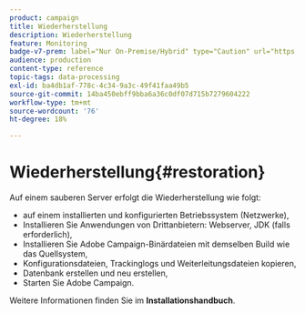 ```yaml
---
product: campaign
title: Wiederherstellung
description: Wiederherstellung
feature: Monitoring
badge-v7-prem: label="Nur On-Premise/Hybrid" type="Caution" url="https://experienceleague.adobe.com/docs/campaign-classic/using/installing-campaign-classic/architecture-and-hosting-models/hosting-models-lp/hosting-models.html?lang=de" tooltip="Gilt nur für Hybrid- und On-Premise-Bereitstellungen"
audience: production
content-type: reference
topic-tags: data-processing
exl-id: ba4db1af-778c-4c34-9a3c-49f41faa49b5
source-git-commit: 14ba450ebff9bba6a36c0df07d715b7279604222
workflow-type: tm+mt
source-wordcount: '76'
ht-degree: 18%

---
```


# Wiederherstellung{#restoration}



Auf einem sauberen Server erfolgt die Wiederherstellung wie folgt:

* auf einem installierten und konfigurierten Betriebssystem (Netzwerke),
* Installieren Sie Anwendungen von Drittanbietern: Webserver, JDK (falls erforderlich),
* Installieren Sie Adobe Campaign-Binärdateien mit demselben Build wie das Quellsystem,
* Konfigurationsdateien, Trackinglogs und Weiterleitungsdateien kopieren,
* Datenbank erstellen und neu erstellen,
* Starten Sie Adobe Campaign.

Weitere Informationen finden Sie im **Installationshandbuch**.
